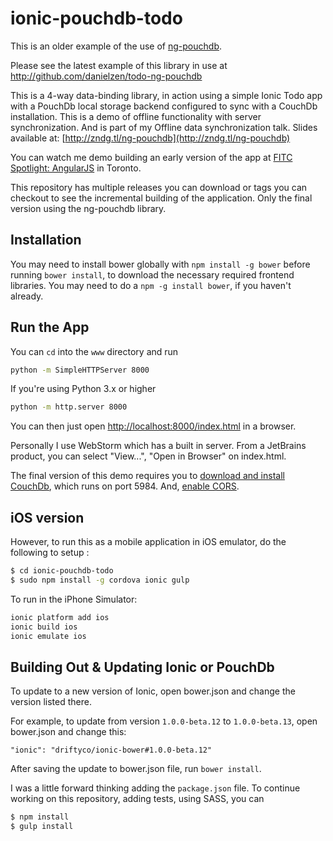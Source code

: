ionic-pouchdb-todo
==========================

This is an older example of the use of [ng-pouchdb](https://github.com/danielzen/ng-pouchdb).

Please see the latest example of this library in use at http://github.com/danielzen/todo-ng-pouchdb

This is a 4-way data-binding library, in action using a simple Ionic Todo app with a PouchDb local storage backend configured to sync with a CouchDb installation. This is a demo of offline functionality with server synchronization. And is part of my Offline data synchronization talk.
 Slides available at: [http://zndg.tl/ng-pouchdb](http://zndg.tl/ng-pouchdb)

You can watch me demo building an early version of the app at 
[FITC Spotlight: AngularJS](http://youtu.be/6ecuA-pOev0?t=14m9s) in Toronto.

This repository has multiple releases you can download or tags you can checkout to see the incremental building 
of the application. Only the final version using the ng-pouchdb library.

## Installation

You may need to install bower globally with `npm install -g bower` before running `bower install`, to download 
the necessary required frontend libraries. You may need to do a `npm -g install bower`, if you haven't already. 

## Run the App
 
You can `cd` into the `www` directory and run 

```bash
python -m SimpleHTTPServer 8000
```
If you're using Python 3.x or higher

```bash
python -m http.server 8000
```


You can then just open [http://localhost:8000/index.html](http://localhost:8000/index.html) in a browser.

Personally I use WebStorm which has a built in server. From a JetBrains product, you can select "View...", "Open in Browser" on index.html.

The final version of this demo requires you to [download and install CouchDb](http://couchdb.apache.org/#download), which runs on port 5984. And, [enable CORS](http://docs.couchdb.org/en/1.6.1/config/http.html#cross-origin-resource-sharing).

## iOS version

However, to run this as a mobile application in iOS emulator,
do the following to setup : 

```bash
$ cd ionic-pouchdb-todo
$ sudo npm install -g cordova ionic gulp
```

To run in the iPhone Simulator:

```bash
ionic platform add ios
ionic build ios
ionic emulate ios
```

## Building Out & Updating Ionic or PouchDb

To update to a new version of Ionic, open bower.json and change the version listed there.

For example, to update from version `1.0.0-beta.12` to `1.0.0-beta.13`, open bower.json and change this:

```
"ionic": "driftyco/ionic-bower#1.0.0-beta.12"
```

After saving the update to bower.json file, run `bower install`.

I was a little forward thinking adding  the `package.json` file.
To continue working on this repository, adding tests, using SASS, you can

```bash
$ npm install
$ gulp install
```
